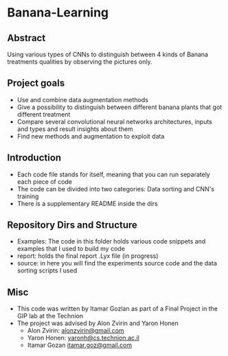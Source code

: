 # Banana-Learning
## Abstract
Using various types of CNNs to distinguish between 4 kinds of Banana treatments qualities by observing the pictures only.</br>

## Project goals
- Use and combine data augmentation methods
- Give a possibility to distinguish between different banana plants that got different treatment
- Compare several convolutional neural networks architectures, inputs and types and result insights about them
- Find new methods and augmentation to exploit data

## Introduction
- Each code file stands for itself, meaning that you can run separately each piece of code
- The code can be divided into two categories: Data sorting and CNN's training
- There is a supplementary README inside the dirs

## Repository Dirs and Structure
- Examples: The code in this folder holds various code snippets and examples that I used to build my code
- report: holds the final report .Lyx file (in progress)
- source: in here you will find the experiments source code and the data sorting scripts I used

## Misc
- This code was written by Itamar Gozlan as part of a Final Project in the GIP lab at the Technion
- The project was advised by Alon Zvirin and Yaron Honen
	- Alon Zvirin: <alonzvirin@gmail.com>
  	- Yaron Honen: <yaronh@cs.technion.ac.il>
  	- Itamar Gozan <itamar.goz@gmail.com>

</br>
</br>
</br>
